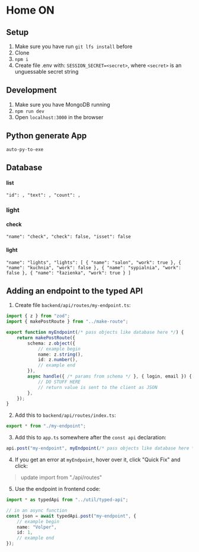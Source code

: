 # Home ON
## Setup
1. Make sure you have run `git lfs install` before
2. Clone
3. `npm i`
4. Create file .env with: `SESSION_SECRET=<secret>`, where `<secret>` is an unguessable secret string
## Development
1. Make sure you have MongoDB running
2. `npm run dev`
3. Open `localhost:3000` in the browser

## Python generate App
`auto-py-to-exe`

## Database

#### list
`
"id": ,
"text": ,
"count": ,
`

### light

#### check
`
"name": "check",
"check": false,
"isset": false
`

#### light
`
"name": "lights",
"lights": [
  {
    "name": "salon",
    "work": true
  },
  {
    "name": "kuchnia",
    "work": false
  },
  {
    "name": "sypialnia",
    "work": false
  },
  {
    "name": "łazienka",
    "work": true
  }
]
`

## Adding an endpoint to the typed API
1. Create file `backend/api/routes/my-endpoint.ts`:
```ts
import { z } from "zod";
import { makePostRoute } from "../make-route";

export function myEndpoint(/* pass objects like database here */) {
    return makePostRoute({
        schema: z.object({
            // example begin
            name: z.string(),
            id: z.number(),
            // example end
        }),
        async handle({ /* params from schema */ }, { login, email }) {
            // DO STUFF HERE
            // return value is sent to the client as JSON
        },
    });
}
```
2. Add this to `backend/api/routes/index.ts`:
```ts
export * from "./my-endpoint";
```
3. Add this to `app.ts` somewhere after the `const api` declaration:
```ts
api.post("my-endpoint", myEndpoint(/* pass objects like database here */));
```

4. If you get an error at `myEndpoint`, hover over it, click "Quick Fix" and click:
> update import from "./api/routes"
5. Use the endpoint in frontend code:
```ts
import * as typedApi from "../util/typed-api";

// in an async function
const json = await typedApi.post("my-endpoint", {
    // example begin
    name: "Volper",
    id: 1,
    // example end
});
```